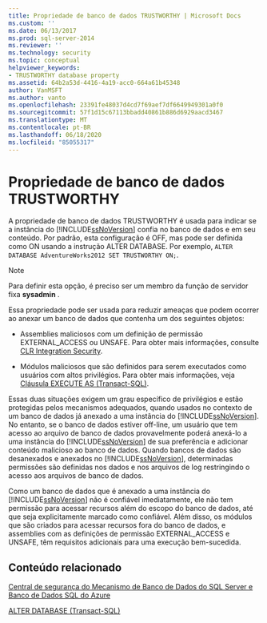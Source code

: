 ```yaml
---
title: Propriedade de banco de dados TRUSTWORTHY | Microsoft Docs
ms.custom: ''
ms.date: 06/13/2017
ms.prod: sql-server-2014
ms.reviewer: ''
ms.technology: security
ms.topic: conceptual
helpviewer_keywords:
- TRUSTWORTHY database property
ms.assetid: 64b2a53d-4416-4a19-acc0-664a61b45348
author: VanMSFT
ms.author: vanto
ms.openlocfilehash: 23391fe48037d4cd7f69aef7df6649949301a0f0
ms.sourcegitcommit: 57f1d15c67113bbadd40861b886d6929aacd3467
ms.translationtype: MT
ms.contentlocale: pt-BR
ms.lasthandoff: 06/18/2020
ms.locfileid: "85055317"
---
```

# <a name="trustworthy-database-property"></a>Propriedade de banco de dados TRUSTWORTHY
  A propriedade de banco de dados TRUSTWORTHY é usada para indicar se a instância do [!INCLUDE[ssNoVersion](../../includes/ssnoversion-md.md)] confia no banco de dados e em seu conteúdo. Por padrão, esta configuração é OFF, mas pode ser definida como ON usando a instrução ALTER DATABASE. Por exemplo, `ALTER DATABASE AdventureWorks2012 SET TRUSTWORTHY ON;`.  
  
> [!NOTE]  
>  Para definir esta opção, é preciso ser um membro da função de servidor fixa **sysadmin** .  
  
 Essa propriedade pode ser usada para reduzir ameaças que podem ocorrer ao anexar um banco de dados que contenha um dos seguintes objetos:  
  
-   Assemblies maliciosos com um definição de permissão EXTERNAL_ACCESS ou UNSAFE. Para obter mais informações, consulte [CLR Integration Security](../clr-integration/security/clr-integration-security.md).  
  
-   Módulos maliciosos que são definidos para serem executados como usuários com altos privilégios. Para obter mais informações, veja [Cláusula EXECUTE AS &#40;Transact-SQL&#41;](/sql/t-sql/statements/execute-as-clause-transact-sql).  
  
 Essas duas situações exigem um grau específico de privilégios e estão protegidas pelos mecanismos adequados, quando usados no contexto de um banco de dados já anexado a uma instância do [!INCLUDE[ssNoVersion](../../includes/ssnoversion-md.md)]. No entanto, se o banco de dados estiver off-line, um usuário que tem acesso ao arquivo de banco de dados provavelmente poderá anexá-lo a uma instância do [!INCLUDE[ssNoVersion](../../includes/ssnoversion-md.md)] de sua preferência e adicionar conteúdo malicioso ao banco de dados. Quando bancos de dados são desanexados e anexados no [!INCLUDE[ssNoVersion](../../includes/ssnoversion-md.md)], determinadas permissões são definidas nos dados e nos arquivos de log restringindo o acesso aos arquivos de banco de dados.  
  
 Como um banco de dados que é anexado a uma instância do [!INCLUDE[ssNoVersion](../../includes/ssnoversion-md.md)] não é confiável imediatamente, ele não tem permissão para acessar recursos além do escopo do banco de dados, até que seja explicitamente marcado como confiável. Além disso, os módulos que são criados para acessar recursos fora do banco de dados, e assemblies com as definições de permissão EXTERNAL_ACCESS e UNSAFE, têm requisitos adicionais para uma execução bem-sucedida.  
  
## <a name="related-content"></a>Conteúdo relacionado  
 [Central de segurança do Mecanismo de Banco de Dados do SQL Server e Banco de Dados SQL do Azure](security-center-for-sql-server-database-engine-and-azure-sql-database.md)  
  
 [ALTER DATABASE &#40;Transact-SQL&#41;](/sql/t-sql/statements/alter-database-transact-sql)  
  
  
